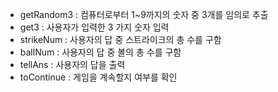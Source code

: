 - getRandom3 : 컴퓨터로부터 1~9까지의 숫자 중 3개를 임의로 추출
- get3 : 사용자가 입력한 3 가지 숫자 입력
- strikeNum : 사용자의 답 중 스트라이크의 총 수를 구함
- ballNum : 사용자의 답 중 볼의 총 수를 구함
- tellAns : 사용자의 답을 출력
- toContinue : 게임을 계속할지 여부를 확인